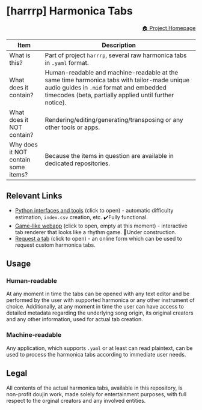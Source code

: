 # [harrrp] Harmonica Tabs

<p style="text-align:right;"><a href="https://gggrv.github.io/something/2022/03/22/devinfo-harrrp/">🏠 Project Homepage</a></p>

| Item | Description |
| ------------- | ------------- |
| What is this? | Part of project `harrrp`, several raw harmonica tabs in `.yaml` format. |
| What does it contain? | Human-readable and machine-readable at the same time harmonica tabs with tailor-made unique audio guides in `.mid` format and embedded timecodes (beta, partially applied until further notice). |
| What does it NOT contain? | Rendering/editing/generating/transposing or any other tools or apps. |
| Why does it NOT contain some items? | Because the items in question are available in dedicated repositories. |

## Relevant Links

- [Python interfaces and tools](https://github.com/gggrv/harrrp_tab_format) (click to open) - automatic difficulty estimation, `index.csv` creation, etc. ✔️Fully functional.
- [Game-like webapp](https://github.com/gggrv/harrrp_webapp_build) (click to open, empty at this moment) - interactive tab renderer that looks like a rhythm game. 🚧Under construction.
- [Request a tab](https://airtable.com/app03ufpLxoZTDiCd/pagGogV8fhzCP805w/form) (click to open) - an online form which can be used to request custom harmonica tabs.

## Usage

### Human-readable

At any moment in time the tabs can be opened with any text editor and be performed by the user with supported harmonica or any other instrument of choice. Additionally, at any moment in time the user can have access to detailed metadata regarding the underlying song origin, its original creators and any other information, used for actual tab creation.

### Machine-readable

Any application, which supports `.yaml` or at least can read plaintext, can be used to process the harmonica tabs according to immediate user needs.

## Legal

All contents of the actual harmonica tabs, available in this repository, is non-profit doujin work, made solely for entertainment purposes, with full respect to the orginal creators and any involved entities.
